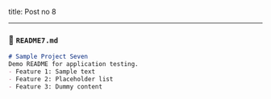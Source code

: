
title: Post no 8



---

### 📄 `README7.md`
```markdown
# Sample Project Seven
Demo README for application testing.  
- Feature 1: Sample text  
- Feature 2: Placeholder list  
- Feature 3: Dummy content
